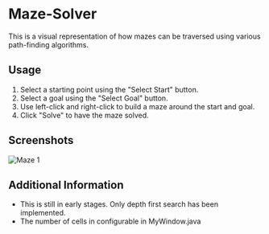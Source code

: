 # Maze-Solver
This is a visual representation of how mazes can be traversed using various path-finding algorithms.

## Usage
1. Select a starting point using the "Select Start" button.
2. Select a goal using the "Select Goal" button.
3. Use left-click and right-click to build a maze around the start and goal.
4. Click "Solve" to have the maze solved.

## Screenshots
![Maze 1](/src/ms-maze1.png?raw=true)

## Additional Information
- This is still in early stages. Only depth first search has been implemented.
- The number of cells in configurable in MyWindow.java
